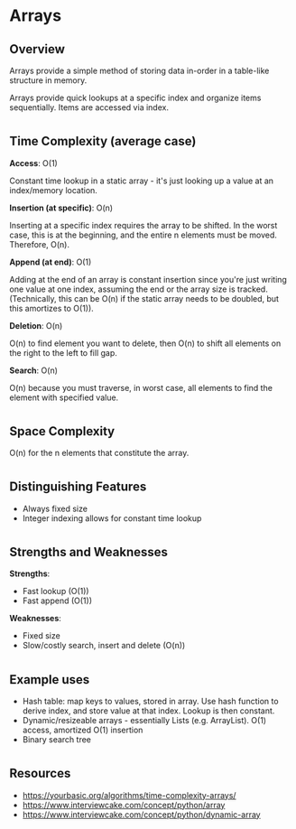 # Arrays
## Overview
Arrays provide a simple method of storing data in-order in a table-like structure in memory.

Arrays provide quick lookups at a specific index and organize items sequentially. Items are accessed via index.  

#
## Time Complexity (average case)
**Access**: O(1)

Constant time lookup in a static array - it's just looking up a value at an index/memory location.

**Insertion (at specific)**: O(n)

Inserting at a specific index requires the array to be shifted. In the worst case, this is at the beginning, and the entire n elements must be moved. Therefore, O(n).

**Append (at end)**: O(1)

Adding at the end of an array is constant insertion since you're just writing one value at one index, assuming the end or the array size is tracked. (Technically, this can be O(n) if the static array needs to be doubled, but this amortizes to O(1)).

**Deletion**: O(n)

O(n) to find element you want to delete, then O(n) to shift all elements on the right to the left to fill gap.

**Search**: O(n)

O(n) because you must traverse, in worst case, all elements to find the element with specified value.

#
## Space Complexity
O(n) for the n elements that constitute the array.

#
## Distinguishing Features
- Always fixed size
- Integer indexing allows for constant time lookup 

#
## Strengths and Weaknesses

**Strengths**:
- Fast lookup (O(1))
- Fast append (O(1))

**Weaknesses**:
- Fixed size
- Slow/costly search, insert and delete  (O(n))

#
## Example uses
- Hash table: map keys to values, stored in array. Use hash function to derive index, and store value at that index. Lookup is then constant.
- Dynamic/resizeable arrays - essentially Lists (e.g. ArrayList). O(1) access, amortized O(1) insertion
- Binary search tree

#
## Resources
- https://yourbasic.org/algorithms/time-complexity-arrays/
- https://www.interviewcake.com/concept/python/array
- https://www.interviewcake.com/concept/python/dynamic-array

#